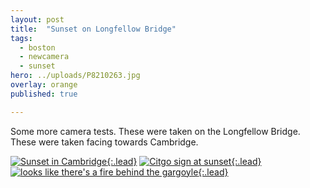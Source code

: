 ```yaml
---
layout: post
title:  "Sunset on Longfellow Bridge"
tags:
  - boston
  - newcamera
  - sunset
hero: ../uploads/P8210263.jpg
overlay: orange
published: true

---
```


Some more camera tests. These were taken on the Longfellow Bridge. These were taken facing towards Cambridge.

[![Sunset in Cambridge](../uploads/P8210257.jpg){:.lead}](../uploads/P8210257.jpg)
[![Citgo sign at sunset](../uploads/P8210258.jpg){:.lead}](../uploads/P8210258.jpg)
[![looks like there's a fire behind the gargoyle](../uploads/P8210263.jpg){:.lead}](../uploads/P8210263.jpg)

